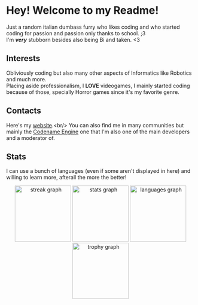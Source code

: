 # Hey! Welcome to my Readme!
Just a random italian dumbass furry who likes coding and who started coding for passion and passion only thanks to school. ;3<br/>
I'm ***very*** stubborn besides also being Bi and taken. <3

## Interests
Obliviously coding but also many other aspects of Informatics like Robotics and much more.<br/>
Placing aside professionalism, I **LOVE** videogames, I mainly started coding because of those, specially Horror games since it's my favorite genre.

## Contacts
Here's my [website]([https://linktr.ee/just_nex](https://nexisdumb.github.io/)).<br/>
You can also find me in many communities but mainly the [Codename Engine](https://github.com/CodenameCrew) one that I'm also one of the main developers and a moderator of.

## Stats
I can use a bunch of languages (even if some aren't displayed in here) and willing to learn more, afterall the more the better!<br/>
<div align="center">
  <img src="https://streak-stats.demolab.com?user=NexIsDumb&locale=en&mode=daily&theme=dark&hide_border=false&border_radius=5&order=3" height="150" alt="streak graph"  />
  <img src="https://github-readme-stats.vercel.app/api?username=NexIsDumb&hide_title=true&hide_rank=true&show_icons=true&include_all_commits=true&count_private=true&disable_animations=false&theme=dark&locale=en&hide_border=false&order=1" height="150" alt="stats graph"  />
  <img src="https://github-readme-stats.vercel.app/api/top-langs?username=NexIsDumb&locale=en&hide_title=false&layout=compact&card_width=320&langs_count=5&theme=dark&hide_border=false&order=2" height="150" alt="languages graph"  />
  <img src="https://github-profile-trophy.vercel.app?username=NexIsDumb&theme=darkhub&column=-1&row=1&margin-w=8&margin-h=8&no-bg=false&no-frame=false&order=4" height="150" alt="trophy graph"  />
</div>
